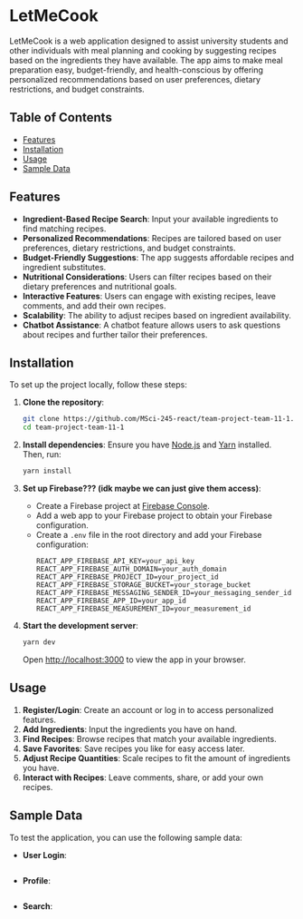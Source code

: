 # LetMeCook

LetMeCook is a web application designed to assist university students and other individuals with meal planning and cooking by suggesting recipes based on the ingredients they have available. The app aims to make meal preparation easy, budget-friendly, and health-conscious by offering personalized recommendations based on user preferences, dietary restrictions, and budget constraints.

## Table of Contents

- [Features](#features)
- [Installation](#installation)
- [Usage](#usage)
- [Sample Data](#sample-data)

## Features

- **Ingredient-Based Recipe Search**: Input your available ingredients to find matching recipes.
- **Personalized Recommendations**: Recipes are tailored based on user preferences, dietary restrictions, and budget constraints.
- **Budget-Friendly Suggestions**: The app suggests affordable recipes and ingredient substitutes.
- **Nutritional Considerations**: Users can filter recipes based on their dietary preferences and nutritional goals.
- **Interactive Features**: Users can engage with existing recipes, leave comments, and add their own recipes.
- **Scalability**: The ability to adjust recipes based on ingredient availability.
- **Chatbot Assistance**: A chatbot feature allows users to ask questions about recipes and further tailor their preferences.

## Installation

To set up the project locally, follow these steps:

1. **Clone the repository**:
   ```bash
   git clone https://github.com/MSci-245-react/team-project-team-11-1.git
   cd team-project-team-11-1
   ```

2. **Install dependencies**:
   Ensure you have [Node.js](https://nodejs.org/) and [Yarn](https://yarnpkg.com/) installed. Then, run:
   ```bash
   yarn install
   ```

3. **Set up Firebase??? (idk maybe we can just give them access)**:
   - Create a Firebase project at [Firebase Console](https://console.firebase.google.com/).
   - Add a web app to your Firebase project to obtain your Firebase configuration.
   - Create a `.env` file in the root directory and add your Firebase configuration:
     ```
     REACT_APP_FIREBASE_API_KEY=your_api_key
     REACT_APP_FIREBASE_AUTH_DOMAIN=your_auth_domain
     REACT_APP_FIREBASE_PROJECT_ID=your_project_id
     REACT_APP_FIREBASE_STORAGE_BUCKET=your_storage_bucket
     REACT_APP_FIREBASE_MESSAGING_SENDER_ID=your_messaging_sender_id
     REACT_APP_FIREBASE_APP_ID=your_app_id
     REACT_APP_FIREBASE_MEASUREMENT_ID=your_measurement_id
     ```

4. **Start the development server**:
   ```bash
   yarn dev
   ```
   Open [http://localhost:3000](http://localhost:3000) to view the app in your browser.

## Usage

1. **Register/Login**: Create an account or log in to access personalized features.
2. **Add Ingredients**: Input the ingredients you have on hand.
3. **Find Recipes**: Browse recipes that match your available ingredients.
4. **Save Favorites**: Save recipes you like for easy access later.
5. **Adjust Recipe Quantities**: Scale recipes to fit the amount of ingredients you have.
6. **Interact with Recipes**: Leave comments, share, or add your own recipes.

## Sample Data

To test the application, you can use the following sample data:

- **User Login**:
  ```json
  
  ```

- **Profile**:
  ```json
  
  ```
  
- **Search**:
  ```json
  
  ```
